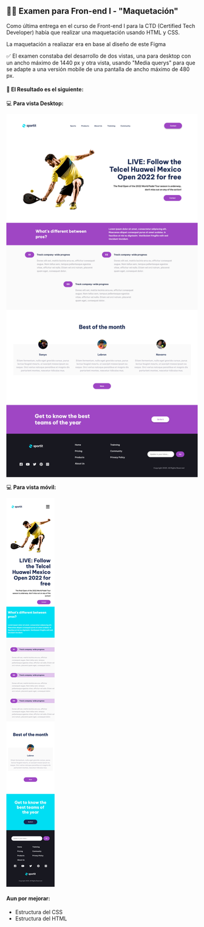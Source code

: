 ## 🧑‍💻 Examen para Fron-end I - "Maquetación"

Como última entrega en el curso de Front-end I para la CTD (Certified Tech Developer) había que realizar una maquetación usando HTML y CSS.

La maquetación a realiazar era en base al diseño de este Figma

✅ El examen constaba del desarrollo de dos vistas, una para desktop con un ancho máximo de 1440 px y otra vista, usando "Media querys" para que se adapte a una versión mobile de una pantalla de ancho máximo de 480 px.

#### 🤖 El Resultado es el siguiente:

💻 **Para vista Desktop:**

![Examen para Front-end I de CTD Desktop Preview](https://raw.githubusercontent.com/felipejoq/generic-layout-html-css/main/desktop_preview_1440px.jpg)

💻 **Para vista móvil:**

![Examen para Front-end I de CTD Mobile Preview](https://raw.githubusercontent.com/felipejoq/generic-layout-html-css/main/mobile_preview_480px.jpg)

#### Aun por mejorar:

- Estructura del CSS
- Estructura del HTML
